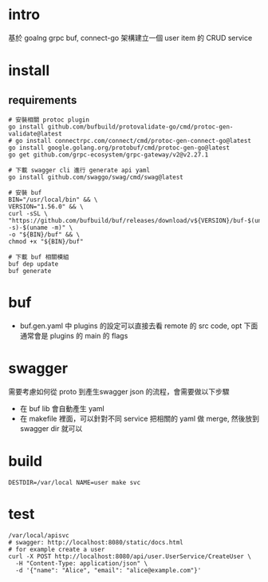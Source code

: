 # intro
基於 goalng grpc buf, connect-go 架構建立一個 user item 的 CRUD service

# install
## requirements
```shell
# 安裝相關 protoc plugin
go install github.com/bufbuild/protovalidate-go/cmd/protoc-gen-validate@latest
# go install connectrpc.com/connect/cmd/protoc-gen-connect-go@latest
go install google.golang.org/protobuf/cmd/protoc-gen-go@latest
go get github.com/grpc-ecosystem/grpc-gateway/v2@v2.27.1

# 下載 swagger cli 進行 generate api yaml
go install github.com/swaggo/swag/cmd/swag@latest

# 安裝 buf
BIN="/usr/local/bin" && \
VERSION="1.56.0" && \
curl -sSL \
"https://github.com/bufbuild/buf/releases/download/v${VERSION}/buf-$(uname -s)-$(uname -m)" \
-o "${BIN}/buf" && \
chmod +x "${BIN}/buf"

# 下載 buf 相關模組
buf dep update
buf generate
```

# buf
- buf.gen.yaml 中 plugins 的設定可以直接去看 remote 的 src code, opt 下面通常會是 plugins 的 main 的 flags

# swagger
需要考慮如何從 proto 到產生swagger json 的流程，會需要做以下步驟
- 在 buf lib 會自動產生 yaml
- 在 makefile 裡面，可以針對不同 service 把相關的 yaml 做 merge, 然後放到 swagger dir 就可以

# build
```shell
DESTDIR=/var/local NAME=user make svc
```

# test
```shell
/var/local/apisvc
# swagger: http://localhost:8080/static/docs.html
# for example create a user
curl -X POST http://localhost:8080/api/user.UserService/CreateUser \
  -H "Content-Type: application/json" \
  -d '{"name": "Alice", "email": "alice@example.com"}'
```